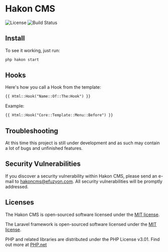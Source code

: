 # Hakon CMS

![License](https://img.shields.io/badge/Build-None-red.svg)
![Build Status](https://img.shields.io/badge/License-MIT-blue.svg)

## Install

To see it working, just run:

```html
php hakon start
```

## Hooks

Here's how you call a Hook from the template:

```html
{{ Html::Hook("Name::Of::The:Hook") }}
```

Example:


```html
{{ Html::Hook("Core::Template::Menu::Before") }}
```

## Troubleshooting

At this time this project is still under development and as such may contain a lot of bugs and unfinished features.

## Security Vulnerabilities

If you discover a security vulnerability within Hakon CMS, please send an e-mail to hakoncms@efuzyon.com. All security vulnerabilities will be promptly addressed.

## Licenses

The Hakon CMS is open-sourced software licensed under the [MIT license](http://opensource.org/licenses/MIT).

The Laravel framework is open-sourced software licensed under the [MIT license](http://opensource.org/licenses/MIT).

PHP and related libraries are distributed under the PHP License v3.01. Find out more at [PHP.net](http://www.php.net/license/3_01.txt)
